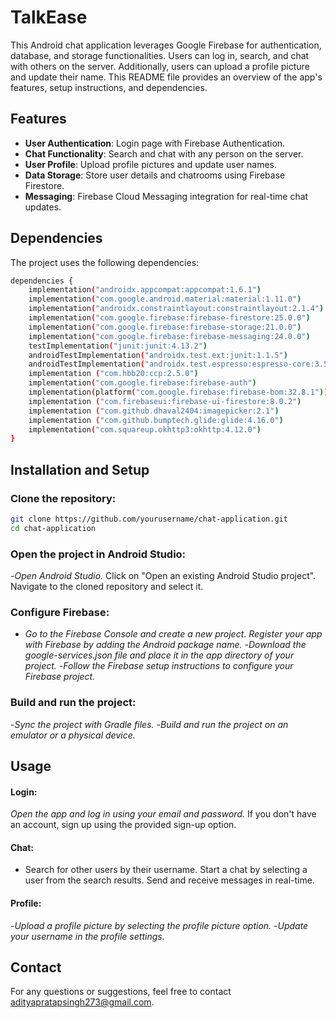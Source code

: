 # TalkEase

This Android chat application leverages Google Firebase for authentication, database, and storage functionalities. Users can log in, search, and chat with others on the server. Additionally, users can upload a profile picture and update their name. This README file provides an overview of the app's features, setup instructions, and dependencies.

## Features

- **User Authentication**: Login page with Firebase Authentication.
- **Chat Functionality**: Search and chat with any person on the server.
- **User Profile**: Upload profile pictures and update user names.
- **Data Storage**: Store user details and chatrooms using Firebase Firestore.
- **Messaging**: Firebase Cloud Messaging integration for real-time chat updates.

## Dependencies

The project uses the following dependencies:

```bash
dependencies {
    implementation("androidx.appcompat:appcompat:1.6.1")
    implementation("com.google.android.material:material:1.11.0")
    implementation("androidx.constraintlayout:constraintlayout:2.1.4")
    implementation("com.google.firebase:firebase-firestore:25.0.0")
    implementation("com.google.firebase:firebase-storage:21.0.0")
    implementation("com.google.firebase:firebase-messaging:24.0.0")
    testImplementation("junit:junit:4.13.2")
    androidTestImplementation("androidx.test.ext:junit:1.1.5")
    androidTestImplementation("androidx.test.espresso:espresso-core:3.5.1")
    implementation ("com.hbb20:ccp:2.5.0")
    implementation("com.google.firebase:firebase-auth")
    implementation(platform("com.google.firebase:firebase-bom:32.8.1"))
    implementation ("com.firebaseui:firebase-ui-firestore:8.0.2")
    implementation ("com.github.dhaval2404:imagepicker:2.1")
    implementation ("com.github.bumptech.glide:glide:4.16.0")
    implementation("com.squareup.okhttp3:okhttp:4.12.0")
}
```
## Installation and Setup

### Clone the repository:
```bash
git clone https://github.com/yourusername/chat-application.git
cd chat-application
```
### Open the project in Android Studio:

-*Open Android Studio.*
Click on "Open an existing Android Studio project".
Navigate to the cloned repository and select it.

### Configure Firebase:

- *Go to the Firebase Console and create a new project*.
*Register your app with Firebase by adding the Android package name.*
-*Download the google-services.json file and place it in the app directory of your project.*
-*Follow the Firebase setup instructions to configure your Firebase project.*

### Build and run the project:

-*Sync the project with Gradle files.*
-*Build and run the project on an emulator or a physical device.*

## Usage

#### Login:

*Open the app and log in using your email and password.*
If you don't have an account, sign up using the provided sign-up option.

#### Chat:

- Search for other users by their username.
Start a chat by selecting a user from the search results.
Send and receive messages in real-time.

#### Profile:

-*Upload a profile picture by selecting the profile picture option.*
-*Update your username in the profile settings.*

## Contact
For any questions or suggestions, feel free to contact adityapratapsingh273@gmail.com.

